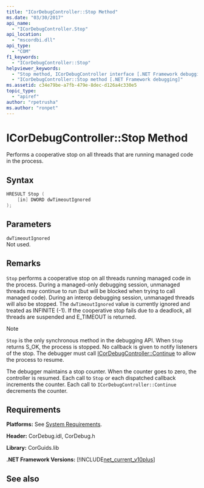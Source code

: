 ```yaml
---
title: "ICorDebugController::Stop Method"
ms.date: "03/30/2017"
api_name: 
  - "ICorDebugController.Stop"
api_location: 
  - "mscordbi.dll"
api_type: 
  - "COM"
f1_keywords: 
  - "ICorDebugController::Stop"
helpviewer_keywords: 
  - "Stop method, ICorDebugController interface [.NET Framework debugging]"
  - "ICorDebugController::Stop method [.NET Framework debugging]"
ms.assetid: c34e79be-a7fb-479e-8dec-d126a4c330e5
topic_type: 
  - "apiref"
author: "rpetrusha"
ms.author: "ronpet"
---
```

# ICorDebugController::Stop Method
Performs a cooperative stop on all threads that are running managed code in the process.  
  
## Syntax  
  
```cpp  
HRESULT Stop (  
    [in] DWORD dwTimeoutIgnored  
);  
```  
  
## Parameters  
 `dwTimeoutIgnored`  
 Not used.  
  
## Remarks  
 `Stop` performs a cooperative stop on all threads running managed code in the process. During a managed-only debugging session, unmanaged threads may continue to run (but will be blocked when trying to call managed code). During an interop debugging session, unmanaged threads will also be stopped. The `dwTimeoutIgnored` value is currently ignored and treated as INFINITE (-1). If the cooperative stop fails due to a deadlock, all threads are suspended and E_TIMEOUT is returned.  
  
> [!NOTE]
> `Stop` is the only synchronous method in the debugging API. When `Stop` returns S_OK, the process is stopped. No callback is given to notify listeners of the stop. The debugger must call [ICorDebugController::Continue](../../../../docs/framework/unmanaged-api/debugging/icordebugcontroller-continue-method.md) to allow the process to resume.  
  
 The debugger maintains a stop counter. When the counter goes to zero, the controller is resumed. Each call to `Stop` or each dispatched callback increments the counter. Each call to `ICorDebugController::Continue` decrements the counter.  
  
## Requirements  
 **Platforms:** See [System Requirements](../../../../docs/framework/get-started/system-requirements.md).  
  
 **Header:** CorDebug.idl, CorDebug.h  
  
 **Library:** CorGuids.lib  
  
 **.NET Framework Versions:** [!INCLUDE[net_current_v10plus](../../../../includes/net-current-v10plus-md.md)]  
  
## See also

